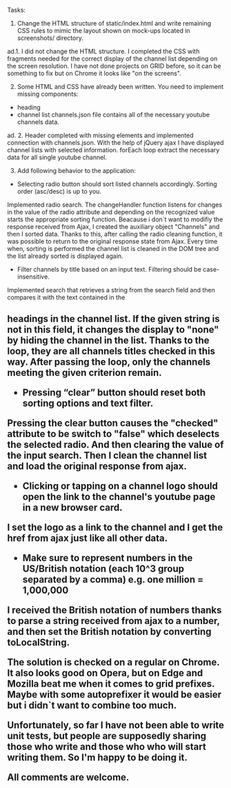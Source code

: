 Tasks:

1. Change the HTML structure of static/index.html and write remaining CSS rules to mimic
the layout shown on mock-ups located in screenshots/ directory.

ad.1.
I did not change the HTML structure. I completed the CSS with fragments needed for the correct display of the
channel list depending on the screen resolution. I have not done projects on GRID before, so it can be something to fix but on Chrome
it looks like "on the screens".


2. Some HTML and CSS have already been written. You need to implement missing
components:
- heading
- channel list
channels.json file contains all of the necessary youtube channels data.

ad. 2. Header completed with missing elements and implemented connection with channels.json. With the help of jQuery ajax I have displayed
       channel lists with selected information. forEach loop extract the necessary data for all single youtube channel.


3. Add following behavior to the application:
- Selecting radio button should sort listed channels accordingly. Sorting order
(asc/desc) is up to you.


Implemented radio search. The changeHandler function listens for changes in the value of the radio attribute and depending on the recognized value
starts the appropriate sorting function. Beacause i don`t want to modifiy the response received from Ajax, I created the auxiliary object "Channels"
and then I sorted data. Thanks to this, after calling the radio cleaning function, it was possible to return to the original response state from Ajax.
Every time when, sorting is performed the channel list is cleaned in the DOM tree and the list already sorted is displayed again.


- Filter channels by title based on an input text. Filtering should be
case-insensitive.

Implemented search that retrieves a string from the search field and then compares it with the text contained in the <h2> headings in the channel list.
If the given string is not in this field, it changes the display to "none" by hiding the channel in the list. Thanks to the loop, they are all channels
titles checked in this way. After passing the loop, only the channels meeting the given criterion remain.


- Pressing “clear” button should reset both sorting options and text filter.

Pressing the clear button causes the "checked" attribute to be switch to "false" which deselects the selected radio. And then clearing the value
of the input search. Then I clean the channel list and load the original response from ajax.

- Clicking or tapping on a channel logo should open the link to the channel's
youtube page in a new browser card.


I set the logo as a link to the channel and I get the <a> href from ajax just like all other data.


- Make sure to represent numbers in the US/British notation (each 10^3 group
separated by a comma) e.g. one million = 1,000,000

I received the British notation of numbers thanks to parse a string received from ajax to a number, and then set the British notation by converting toLocalString.




The solution is checked on a regular on Chrome. It also looks good on Opera, but on Edge and Mozilla beat me when it comes to grid prefixes. Maybe
with some autoprefixer it would be easier but i didn`t want to combine too much.

Unfortunately, so far I have not been able to write unit tests, but people are supposedly sharing those who write and those who
who will start writing them. So I'm happy to be doing it.

All comments are welcome.